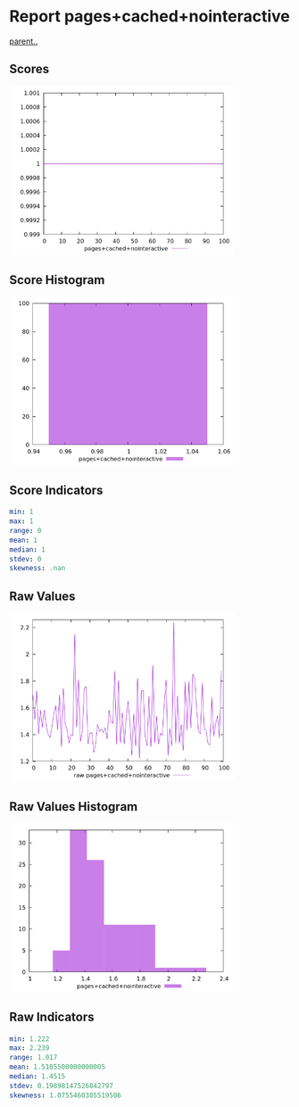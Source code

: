 # Report pages+cached+nointeractive

[parent..](./..)  


## Scores

![score](./score.png)  

## Score Histogram

![hist](./hist.png)  

## Score Indicators

```yaml
min: 1
max: 1
range: 0
mean: 1
median: 1
stdev: 0
skewness: .nan

```

## Raw Values

![raw](./raw.png)  

## Raw Values Histogram

![raw hist](./raw_hist.png)  

## Raw Indicators

```yaml
min: 1.222
max: 2.239
range: 1.017
mean: 1.5185500000000005
median: 1.4515
stdev: 0.19898147526842797
skewness: 1.0755460305519506

```

<style>
  img {
    max-width: 80%;
  }
</style>
      
